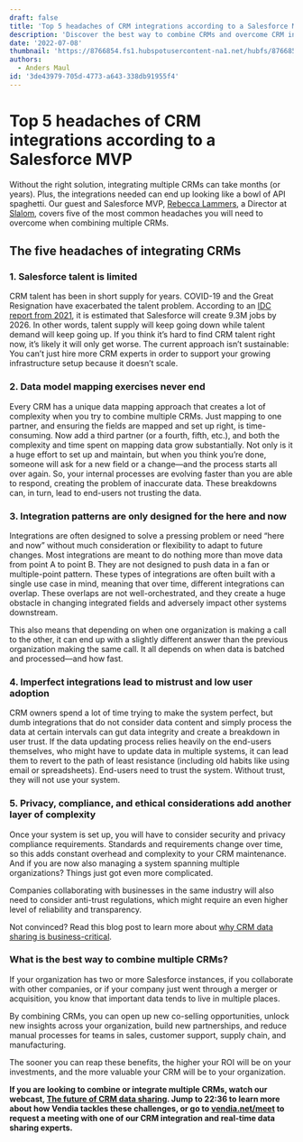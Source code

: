 ```yaml
---
draft: false
title: 'Top 5 headaches of CRM integrations according to a Salesforce MVP'
description: 'Discover the best way to combine CRMs and overcome CRM integration painpoints with insights from Salesforce MVP, Rebecca Lammers'
date: '2022-07-08'
thumbnail: 'https://8766854.fs1.hubspotusercontent-na1.net/hubfs/8766854/Blog%20post%20images/5%20headaches%20of%20CRM%20integrations%20_%20July%2008%202022.png'
authors:
  - Anders Maul
id: '3de43979-705d-4773-a643-338db91955f4'
---
```


# Top 5 headaches of CRM integrations according to a Salesforce MVP

Without the right solution, integrating multiple CRMs can take months (or years). Plus, the integrations needed can end up looking like a bowl of API spaghetti. Our guest and Salesforce MVP, [Rebecca Lammers](https://www.linkedin.com/in/rebecca-lammers/), a Director at [Slalom](https://www.slalom.com/), covers five of the most common headaches you will need to overcome when combining multiple CRMs.



## The five headaches of integrating CRMs 




### **1. Salesforce talent is limited**

CRM talent has been in short supply for years. COVID-19 and the Great Resignation have exacerbated the talent problem. According to an [IDC report from 2021](https://investor.salesforce.com/press-releases/press-release-details/2021/New-Study-Finds-Salesforce-Economy-Will-Create-9.3-Million-Jobs-and-1.6-Trillion-in-New-Business-Revenues-by-2026/default.aspx#:~:text=SAN%20FRANCISCO%2C%20Sept.,business%20revenues%20worldwide%20by%202026.), it is estimated that Salesforce will create 9.3M jobs by 2026. In other words, talent supply will keep going down while talent demand will keep going up. If you think it’s hard to find CRM talent right now, it’s likely it will only get worse. The current approach isn’t sustainable: You can’t just hire more CRM experts in order to support your growing infrastructure setup because it doesn’t scale.





### **2. Data model mapping exercises never end**

Every CRM has a unique data mapping approach that creates a lot of complexity when you try to combine multiple CRMs. Just mapping to one partner, and ensuring the fields are mapped and set up right, is time-consuming. Now add a third partner (or a fourth, fifth, etc.), and both the complexity and time spent on mapping data grow substantially. Not only is it a huge effort to set up and maintain, but when you think you’re done, someone will ask for a new field or a change—and the process starts all over again. So, your internal processes are evolving faster than you are able to respond, creating the problem of inaccurate data. These breakdowns can, in turn, lead to end-users not trusting the data.





### **3. Integration patterns are only designed for the here and now**

Integrations are often designed to solve a pressing problem or need “here and now” without much consideration or flexibility to adapt to future changes. Most integrations are meant to do nothing more than move data from point A to point B. They are not designed to push data in a fan or multiple-point pattern. These types of integrations are often built with a single use case in mind, meaning that over time, different integrations can overlap. These overlaps are not well-orchestrated, and they create a huge obstacle in changing integrated fields and adversely impact other systems downstream. 

This also means that depending on when one organization is making a call to the other, it can end up with a slightly different answer than the previous organization making the same call. It all depends on when data is batched and processed—and how fast.





### **4. Imperfect integrations lead to mistrust and low user adoption**

CRM owners spend a lot of time trying to make the system perfect, but dumb integrations that do not consider data content and simply process the data at certain intervals can gut data integrity and create a breakdown in user trust. If the data updating process relies heavily on the end-users themselves, who might have to update data in multiple systems, it can lead them to revert to the path of least resistance (including old habits like using email or spreadsheets). End-users need to trust the system. Without trust, they will not use your system.





### **5. Privacy, compliance, and ethical considerations add another layer of complexity**  

Once your system is set up, you will have to consider security and privacy compliance requirements. Standards and requirements change over time, so this adds constant overhead and complexity to your CRM maintenance. And if you are now also managing a system spanning multiple organizations? Things just got even more complicated. 

Companies collaborating with businesses in the same industry will also need to consider anti-trust regulations, which might require an even higher level of reliability and transparency.

Not convinced? Read this blog post to learn more about [why CRM data sharing is business-critical](https://www.vendia.com/blog/crm-data-sharing-for-business).




### What is the best way to combine multiple CRMs?

If your organization has two or more Salesforce instances, if you collaborate with other companies, or if your company just went through a merger or acquisition, you know that important data tends to live in multiple places. 

By combining CRMs, you can open up new co-selling opportunities, unlock new insights across your organization, build new partnerships, and reduce manual processes for teams in sales, customer support, supply chain, and manufacturing. 

The sooner you can reap these benefits, the higher your ROI will be on your investments, and the more valuable your CRM will be to your organization. 

**If you are looking to combine or integrate multiple CRMs, watch our webcast, [The future of CRM data sharing](https://fast.wistia.com/embed/channel/d1mxqbj9xw). Jump to 22:36 to learn more about how Vendia tackles these challenges, or go to [vendia.net/meet](https://vendia.com/meet?utm_source=content&utm_medium=blog&utm_campaign=crm-integration-painpoints&utm_content=cta-meet) to request a meeting with one of our CRM integration and real-time data sharing experts.**

